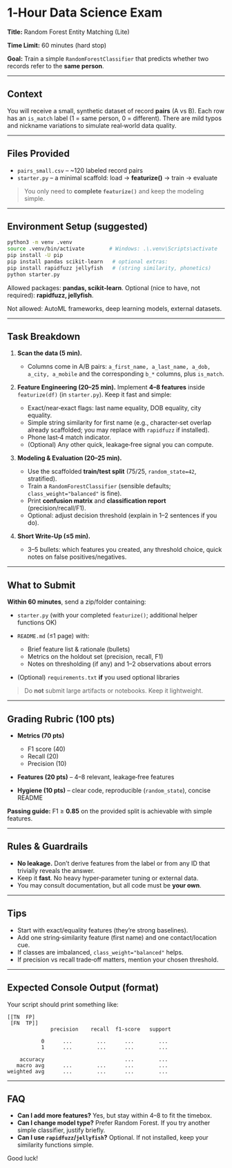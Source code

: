 # 1‑Hour Data Science Exam

**Title:** Random Forest Entity Matching (Lite)

**Time Limit:** 60 minutes (hard stop)

**Goal:** Train a simple `RandomForestClassifier` that predicts whether two records refer to the **same person**.

---

## Context

You will receive a small, synthetic dataset of record **pairs** (A vs B). Each row has an `is_match` label (1 = same person, 0 = different). There are mild typos and nickname variations to simulate real‑world data quality.

---

## Files Provided

* `pairs_small.csv` – \~120 labeled record pairs
* `starter.py` – a minimal scaffold: load → **featurize()** → train → evaluate

> You only need to **complete `featurize()`** and keep the modeling simple.

---

## Environment Setup (suggested)

```bash
python3 -m venv .venv
source .venv/bin/activate        # Windows: .\.venv\Scripts\activate
pip install -U pip
pip install pandas scikit-learn   # optional extras:
pip install rapidfuzz jellyfish   # (string similarity, phonetics)
python starter.py
```

Allowed packages: **pandas, scikit‑learn**. Optional (nice to have, not required): **rapidfuzz, jellyfish**.

Not allowed: AutoML frameworks, deep learning models, external datasets.

---

## Task Breakdown

1. **Scan the data (5 min).**

   * Columns come in A/B pairs: `a_first_name, a_last_name, a_dob, a_city, a_mobile` and the corresponding `b_*` columns, plus `is_match`.

2. **Feature Engineering (20–25 min).**
   Implement **4–8 features** inside `featurize(df)` (in `starter.py`). Keep it fast and simple:

   * Exact/near‑exact flags: last name equality, DOB equality, city equality.
   * Simple string similarity for first name (e.g., character‑set overlap already scaffolded; you may replace with `rapidfuzz` if installed).
   * Phone last‑4 match indicator.
   * (Optional) Any other quick, leakage‑free signal you can compute.

3. **Modeling & Evaluation (20–25 min).**

   * Use the scaffolded **train/test split** (75/25, `random_state=42`, stratified).
   * Train a `RandomForestClassifier` (sensible defaults; `class_weight="balanced"` is fine).
   * Print **confusion matrix** and **classification report** (precision/recall/F1).
   * Optional: adjust decision threshold (explain in 1–2 sentences if you do).

4. **Short Write‑Up (≤5 min).**

   * 3–5 bullets: which features you created, any threshold choice, quick notes on false positives/negatives.

---

## What to Submit

**Within 60 minutes**, send a zip/folder containing:

* `starter.py` (with your completed `featurize()`; additional helper functions OK)
* `README.md` (≤1 page) with:

  * Brief feature list & rationale (bullets)
  * Metrics on the holdout set (precision, recall, F1)
  * Notes on thresholding (if any) and 1–2 observations about errors
* (Optional) `requirements.txt` **if** you used optional libraries

> Do **not** submit large artifacts or notebooks. Keep it lightweight.

---

## Grading Rubric (100 pts)

* **Metrics (70 pts)**

  * F1 score (40)
  * Recall (20)
  * Precision (10)
* **Features (20 pts)** – 4–8 relevant, leakage‑free features
* **Hygiene (10 pts)** – clear code, reproducible (`random_state`), concise README

**Passing guide:** F1 ≥ **0.85** on the provided split is achievable with simple features.

---

## Rules & Guardrails

* **No leakage.** Don’t derive features from the label or from any ID that trivially reveals the answer.
* Keep it **fast**. No heavy hyper‑parameter tuning or external data.
* You may consult documentation, but all code must be **your own**.

---

## Tips

* Start with exact/equality features (they’re strong baselines).
* Add one string‑similarity feature (first name) and one contact/location cue.
* If classes are imbalanced, `class_weight="balanced"` helps.
* If precision vs recall trade‑off matters, mention your chosen threshold.

---

## Expected Console Output (format)

Your script should print something like:

```
[[TN  FP]
 [FN  TP]]
              precision    recall  f1-score   support

           0      ...        ...      ...        ...
           1      ...        ...      ...        ...

    accuracy                          ...        ...
   macro avg      ...        ...      ...        ...
weighted avg      ...        ...      ...        ...
```

---

## FAQ

* **Can I add more features?** Yes, but stay within 4–8 to fit the timebox.
* **Can I change model type?** Prefer Random Forest. If you try another simple classifier, justify briefly.
* **Can I use `rapidfuzz`/`jellyfish`?** Optional. If not installed, keep your similarity functions simple.

Good luck!
